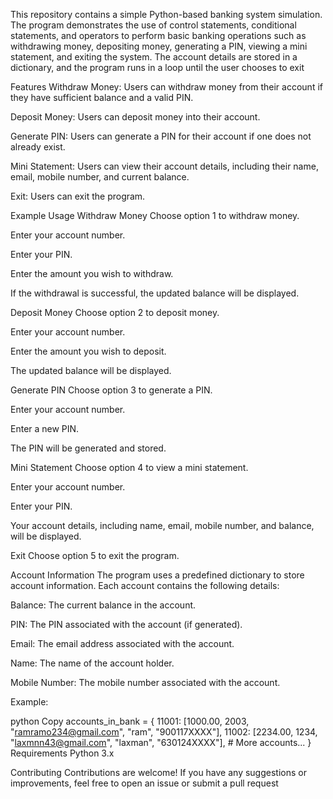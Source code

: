 This repository contains a simple Python-based banking system simulation. The program demonstrates the use of control statements, conditional statements, and operators to perform basic banking operations such as withdrawing money, depositing money, generating a PIN, viewing a mini statement, and exiting the system. The account details are stored in a dictionary, and the program runs in a loop until the user chooses to exit


Features
Withdraw Money: Users can withdraw money from their account if they have sufficient balance and a valid PIN.

Deposit Money: Users can deposit money into their account.

Generate PIN: Users can generate a PIN for their account if one does not already exist.

Mini Statement: Users can view their account details, including their name, email, mobile number, and current balance.

Exit: Users can exit the program.





Example Usage
Withdraw Money
Choose option 1 to withdraw money.

Enter your account number.

Enter your PIN.

Enter the amount you wish to withdraw.

If the withdrawal is successful, the updated balance will be displayed.

Deposit Money
Choose option 2 to deposit money.

Enter your account number.

Enter the amount you wish to deposit.

The updated balance will be displayed.

Generate PIN
Choose option 3 to generate a PIN.

Enter your account number.

Enter a new PIN.

The PIN will be generated and stored.

Mini Statement
Choose option 4 to view a mini statement.

Enter your account number.

Enter your PIN.

Your account details, including name, email, mobile number, and balance, will be displayed.

Exit
Choose option 5 to exit the program.

Account Information
The program uses a predefined dictionary to store account information. Each account contains the following details:

Balance: The current balance in the account.

PIN: The PIN associated with the account (if generated).

Email: The email address associated with the account.

Name: The name of the account holder.

Mobile Number: The mobile number associated with the account.

Example:

python
Copy
accounts_in_bank = {
    11001: [1000.00, 2003, "ramramo234@gmail.com", "ram", "900117XXXX"],
    11002: [2234.00, 1234, "laxmnn43@gmail.com", "laxman", "630124XXXX"],
    # More accounts...
}
Requirements
Python 3.x

Contributing
Contributions are welcome! If you have any suggestions or improvements, feel free to open an issue or submit a pull request